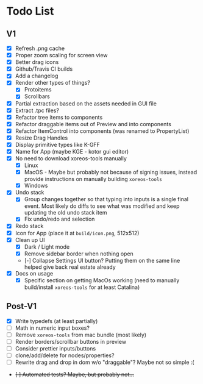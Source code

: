 # Todo List

## V1

- [x] Refresh .png cache
- [x] Proper zoom scaling for screen view
- [x] Better drag icons
- [x] Github/Travis CI builds
- [x] Add a changelog
- [x] Render other types of things?
  - [x] Protoitems
  - [x] Scrollbars
- [x] Partial extraction based on the assets needed in GUI file
- [x] Extract .tpc files?
- [x] Refactor tree items to components
- [x] Refactor draggable items out of Preview and into components
- [x] Refactor ItemControl into components (was renamed to PropertyList)
- [x] Resize Drag Handles
- [x] Display primitive types like K-GFF
- [x] Name for App (maybe KGE - kotor gui editor)
- [x] No need to download xoreos-tools manually
  - [x] Linux
  - [x] MacOS - Maybe but probably not because of signing issues, instead provide instructions on manually building `xoreos-tools`
  - [x] Windows
- [x] Undo stack
  - [x] Group changes together so that typing into inputs is a single final event. Most likely do diffs to see what was modified and keep updating the old undo stack item
  - [x] Fix undo/redo and selection
- [x] Redo stack
- [x] Icon for App (place it at `build/icon.png`, 512x512)
- [x] Clean up UI
  - [x] Dark / Light mode
  - [x] Remove sidebar border when nothing open
  - [-] Collapse Settings UI button? Putting them on the same line helped give back real estate already
- [x] Docs on usage
  - [x] Specific section on getting MacOs working (need to manually build/install `xoreos-tools` for at least Catalina)

## Post-V1

- [x] Write typedefs (at least partially)
- [ ] Math in numeric input boxes?
- [ ] Remove `xoreos-tools` from mac bundle (most likely)
- [ ] Render borders/scrollbar buttons in preview
- [ ] Consider prettier inputs/buttons
- [ ] clone/add/delete for nodes/properties?
- [ ] Rewrite drag and drop in dom w/o "draggable"? Maybe not so simple :(
- ~~[ ] Automated tests? Maybe, but probably not...~~
